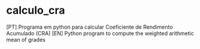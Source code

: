 # calculo_cra

[PT] Programa em python para calcular Coeficiente de Rendimento Acumulado (CRA)
[EN] Python program to compute the weighted arithmetic mean of grades
